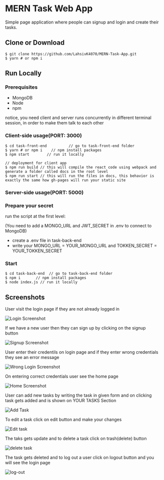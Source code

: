 
# MERN Task Web App

Simple page application where people can signup and login and create their
tasks.


## Clone or Download

```
$ git clone https://github.com/LahsivK4070/MERN-Task-App.git
$ yarn # or npm i
```
    
## Run Locally

### Prerequisites 

- MongoDB
- Node
- npm

notice, you need client and server runs concurrently in different terminal session, in order to make them talk to each other

### Client-side usage(PORT: 3000)

```
$ cd task-front-end          // go to task-front-end folder
$ yarn # or npm i    // npm install packages
$ npm start        // run it locally

// deployment for client app
$ npm run build // this will compile the react code using webpack and generate a folder called docs in the root level
$ npm run start // this will run the files in docs, this behavior is exactly the same how gh-pages will run your static site
```

### Server-side usage(PORT: 5000)

### Prepare your secret

run the script at the first level:

(You need to add a MONGO_URL and JWT_SECRET in .env to connect to MongoDB)

- create a .env file in task-back-end
- write your MONGO_URL = YOUR_MONGO_URL and TOKKEN_SECRET = YOUR_TOKKEN_SECRET

### Start

```
$ cd task-back-end  // go to task-back-end folder
$ npm i       // npm install packages
$ node index.js // run it locally
```
## Screenshots

User visit the login page if they are not already logged in

![Login Screenshot](https://i.postimg.cc/rpwHXtRM/Screenshot-Login.png)

If we have a new user then they can sign up by clicking on the signup button

![Signup Screenshot](https://i.postimg.cc/W4YH2b0r/Screenshot-signup.png)

User enter their credentils on login page and if they enter wrong credentials they see an error message

![Wrong Login Screenshot](https://i.postimg.cc/3RPfvSSx/Screenshot-wrong-login.png)

On entering correct credentials user see the home page

![Home Screenshot](https://i.postimg.cc/Nj4nzxMd/Screenshot-home.png)

User can add new tasks by writing the task in given form and on clicking task gets added and is shown on YOUR TASKS Section

![Add Task](https://i.postimg.cc/3rsz4RVF/Screenshot-add-task.png)

To edit a task click on edit button and make your changes

![Edit task](https://i.postimg.cc/50Hkjdmr/Screenshot-edit-task.png)

The taks gets update and to delete a task click on trash(delete) button

![delete task](https://i.postimg.cc/CLbXj0VT/Screenshot-after-edit.png)

The task gets deleted and to log out a user click on logout button and you will see the login page

![log-out](https://i.postimg.cc/cLZjhzsK/Screenshot-delete.png)
